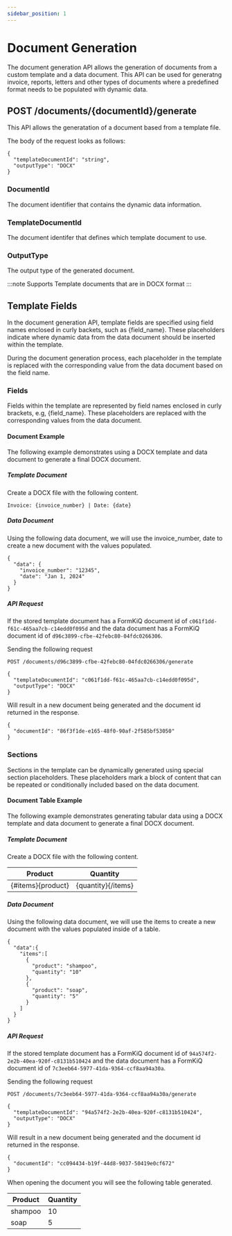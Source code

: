 ```yaml
---
sidebar_position: 1
---
```


# Document Generation

The document generation API allows the generation of documents from a custom template and a data document. This API can be used for generatng invoice, reports, letters and other types of documents where a predefined format needs to be populated with dynamic data.

## POST /documents/{documentId}/generate

This API allows the generatation of a document based from a template file.

The body of the request looks as follows:

```
{
  "templateDocumentId": "string",
  "outputType": "DOCX"
}
```

### DocumentId
The document identifier that contains the dynamic data information.

### TemplateDocumentId
The document identifer that defines which template document to use.

### OutputType
The output type of the generated document.

:::note
Supports Template documents that are in DOCX format
:::

## Template Fields

In the document generation API, template fields are specified using field names enclosed in curly backets, such as {field_name}. These placeholders indicate where dynamic data from the data document should be inserted within the template. 

During the document generation process, each placeholder in the template is replaced with the corresponding value from the data document based on the field name.

### Fields

Fields within the template are represented by field names enclosed in curly brackets, e.g, {field_name}. These placeholders are replaced with the corresponding values from the data document.

#### Document Example

The following example demonstrates using a DOCX template and data document to generate a final DOCX document.

##### Template Document

Create a DOCX file with the following content.

```
Invoice: {invoice_number} | Date: {date}
```

##### Data Document

Using the following data document, we will use the invoice_number, date to create a new document with the values populated.

```
{
  "data": {
    "invoice_number": "12345",
    "date": "Jan 1, 2024"
  }
}
```

##### API Request

If the stored template document has a FormKiQ document id of `c061f1dd-f61c-465aa7cb-c14edd0f095d` and the data document has a FormKiQ document id of `d96c3899-cfbe-42febc80-04fdc0266306`.

Sending the following request

```
POST /documents/d96c3899-cfbe-42febc80-04fdc0266306/generate

{
  "templateDocumentId": "c061f1dd-f61c-465aa7cb-c14edd0f095d",
  "outputType": "DOCX"
}
```

Will result in a new document being generated and the document id returned in the response.

```
{
  "documentId": "86f3f1de-e165-48f0-90af-2f585bf53050"
}
```

### Sections

Sections in the template can be dynamically generated using special section placeholders. These placeholders mark a block of content that can be repeated or conditionally included based on the data document.

#### Document Table Example

The following example demonstrates generating tabular data using a DOCX template and data document to generate a final DOCX document.

##### Template Document

Create a DOCX file with the following content.

| Product | Quantity |
| ------- | -------- |
| {#items}{product} | {quantity}{/items} |

##### Data Document

Using the following data document, we will use the items to create a new document with the values populated inside of a table.

```
{
  "data":{
    "items":[
      {
        "product": "shampoo",
        "quantity": "10"
      },
      {
        "product": "soap",
        "quantity": "5"
      }
    ]
  }
}
```

##### API Request

If the stored template document has a FormKiQ document id of `94a574f2-2e2b-40ea-920f-c8131b510424` and the data document has a FormKiQ document id of `7c3eeb64-5977-41da-9364-ccf8aa94a30a`.

Sending the following request

```
POST /documents/7c3eeb64-5977-41da-9364-ccf8aa94a30a/generate

{
  "templateDocumentId": "94a574f2-2e2b-40ea-920f-c8131b510424",
  "outputType": "DOCX"
}
```

Will result in a new document being generated and the document id returned in the response.

```
{
  "documentId": "cc094434-b19f-44d8-9037-50419e0cf672"
}
```

When opening the document you will see the following table generated.

| Product | Quantity |
| ------- | -------- |
| shampoo | 10 |
| soap | 5 |
